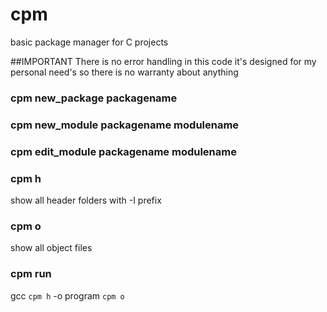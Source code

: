 # cpm
basic package manager for C projects

##IMPORTANT
There is no error handling in this code it's designed for my personal need's so there is no warranty about anything 


### cpm new_package packagename

### cpm new_module packagename modulename

### cpm edit_module packagename modulename

### cpm h
  show all header folders with -I prefix

### cpm o 
  show all object files

### cpm run 
  gcc `cpm h` -o program `cpm o`

